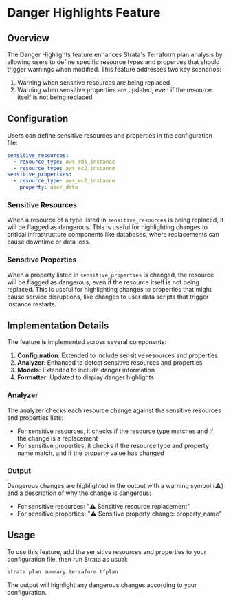 # Danger Highlights Feature

## Overview

The Danger Highlights feature enhances Strata's Terraform plan analysis by allowing users to define specific resource types and properties that should trigger warnings when modified. This feature addresses two key scenarios:

1. Warning when sensitive resources are being replaced
2. Warning when sensitive properties are updated, even if the resource itself is not being replaced

## Configuration

Users can define sensitive resources and properties in the configuration file:

```yaml
sensitive_resources:
  - resource_type: aws_rds_instance
  - resource_type: aws_ec2_instance
sensitive_properties:
  - resource_type: aws_ec2_instance
    property: user_data
```

### Sensitive Resources

When a resource of a type listed in `sensitive_resources` is being replaced, it will be flagged as dangerous. This is useful for highlighting changes to critical infrastructure components like databases, where replacements can cause downtime or data loss.

### Sensitive Properties

When a property listed in `sensitive_properties` is changed, the resource will be flagged as dangerous, even if the resource itself is not being replaced. This is useful for highlighting changes to properties that might cause service disruptions, like changes to user data scripts that trigger instance restarts.

## Implementation Details

The feature is implemented across several components:

1. **Configuration**: Extended to include sensitive resources and properties
2. **Analyzer**: Enhanced to detect sensitive resources and properties
3. **Models**: Extended to include danger information
4. **Formatter**: Updated to display danger highlights

### Analyzer

The analyzer checks each resource change against the sensitive resources and properties lists:

- For sensitive resources, it checks if the resource type matches and if the change is a replacement
- For sensitive properties, it checks if the resource type and property name match, and if the property value has changed

### Output

Dangerous changes are highlighted in the output with a warning symbol (⚠️) and a description of why the change is dangerous:

- For sensitive resources: "⚠️ Sensitive resource replacement"
- For sensitive properties: "⚠️ Sensitive property change: property_name"

## Usage

To use this feature, add the sensitive resources and properties to your configuration file, then run Strata as usual:

```bash
strata plan summary terraform.tfplan
```

The output will highlight any dangerous changes according to your configuration.
